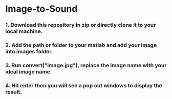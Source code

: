 # Image-to-Sound

### 1. Download this repository in zip or directly clone it to your local machine.
### 2. Add the path or folder to your matlab and add your image into **images** folder.
### 3. Run **convert("image.jpg")**, replace the image name with your ideal image name.
### 4. Hit enter then you will see a pop out windows to display the result.
